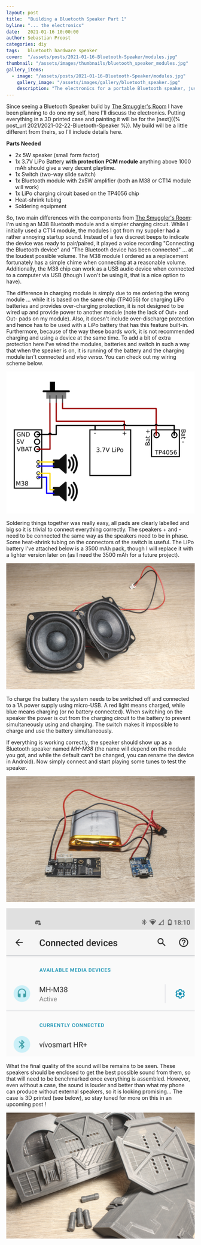 ```yaml
---
layout: post
title:  "Building a Bluetooth Speaker Part 1"
byline: "... the electronics"
date:   2021-01-16 10:00:00
author: Sebastian Proost
categories: diy
tags:	bluetooth hardware speaker
cover:  "/assets/posts/2021-01-16-Bluetooth-Speaker/modules.jpg"
thumbnail: "/assets/images/thumbnails/bluetooth_speaker_modules.jpg"
gallery_items:
  - image: "/assets/posts/2021-01-16-Bluetooth-Speaker/modules.jpg"
    gallery_image: "/assets/images/gallery/bluetooth_speaker.jpg"
    description: "The electronics for a portable Bluetooth speaker, just needs a case."
---
```


Since seeing a Bluetooth Speaker build by [The Smuggler's Room] I have been planning to do one my self,
here I'll discuss the electronics. Putting everything in a 3D printed case and painting it will be for the
[next]({% post_url 2021/2021-02-22-Bluetooth-Speaker %}). My build will be a little different from theirs, so I'll include details here.

**Parts Needed**

  * 2x 5W speaker (small form factor)
  * 1x 3.7V LiPo Battery **with protection PCM module** anything above 1000 mAh should give a very decent playtime.
  * 1x Switch (two-way slide switch)
  * 1x Bluetooth module with 2x5W amplifier (both an M38 or CT14 module will work)
  * 1x LiPo charging circuit based on the TP4056 chip
  * Heat-shrink tubing
  * Soldering equipment

So, two main differences with the components from [The Smuggler's Room]: I'm using an M38 Bluetooth module
and a simpler charging circuit. While I initially used a CT14 module, the modules I got from my supplier had
a rather annoying startup sound. Instead of a few discreet beeps to indicate the device was ready to pair/paired, it played
a voice recording "Connecting the Bluetooth device" and "The Bluetooth device has been connected" ... at the
loudest possible volume. The M38 module I ordered as a replacement fortunately has a simple chime when connecting at a reasonable volume. 
Additionally, the M38 chip can work as a USB audio device when connected to a computer via USB (though I won't be using 
it, that is a nice option to have). 

The difference in charging module is simply due to me ordering the wrong module ... while it is 
based on the same chip (TP4056) for charging LiPo batteries and provides over-charging protection, it is not designed to be wired up
and provide power to another module (note the lack of Out+ and Out- pads on my module). Also, it doesn't include
over-discharge protection and hence has to be used with a LiPo battery that has this feature built-in. 
Furthermore, because of the way these boards work, it is not recommended charging and using a device at the same time. 
To add a bit of extra protection here I've wired the modules, batteries and switch in such a way that when the speaker 
is on, it is running of the battery and the charging module isn't connected and *visa versa*. You can check out my 
wiring scheme below.

![How to connect all parts](/assets/posts/2021-01-16-Bluetooth-Speaker/circuit.png)

Soldering things together was really easy, all pads are clearly labelled and big so it is trivial to connect everything
correctly. The speakers + and - need to be connected the same way as the speakers need to be in phase. Some heat-shrink
tubing on the connectors of the switch is useful. The LiPo battery I've attached below is a 3500 mAh pack, though I will 
replace it with a lighter version later on (as I need the 3500 mAh for a future project).

![Speakers with connectors soldered to them, make sure to connect them the same way to ensure they are in phase](/assets/posts/2021-01-16-Bluetooth-Speaker/speakers.jpg)

To charge the battery the system needs to be switched off and connected to a 1A power supply using micro-USB. A red
light means charged, while blue means charging (or no battery connected). When switching on the speaker the power is
cut from the charging circuit to the battery to prevent simultaneously using and charging. The switch makes it impossible
to charge and use the battery simultaneously.

If everything is working correctly, the speaker should show up as a Bluetooth speaker named *MH-M38* (the name will 
depend on the module you got, and while the default can't be changed, you can rename the device in Android). Now simply 
connect and start playing some tunes to test the speaker.

![The two modules, switch and LiPo battery soldered together](/assets/posts/2021-01-16-Bluetooth-Speaker/modules.jpg)

![Once switched on it shows up as MH-M38 in the list of Bluetooth devices](/assets/posts/2021-01-16-Bluetooth-Speaker/connected.png)

What the final quality of the sound will be remains to be seen. These speakers should be enclosed to get the best
possible sound from them, so that will need to be benchmarked once everything is assembled. However, even without
a case, the sound is louder and better than what my phone can produce without external speakers, so it is looking 
promising... The case is 3D printed (see below), so stay tuned for more on this in an upcoming post !

![3D Printed case right off the build plate, still a lot of sanding to do ...](/assets/posts/2021-01-16-Bluetooth-Speaker/case.jpg)

[The Smuggler's Room]: https://www.youtube.com/watch?v=2wUlkyUbZ-I
